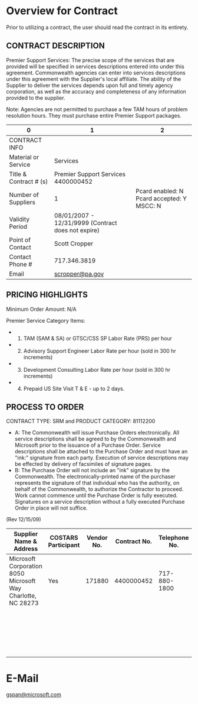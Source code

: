 # Overview for Contract 

Prior to utilizing a contract, the user should read the contract in its entirety. 

## CONTRACT DESCRIPTION 

Premier Support Services: The precise scope of the services that are provided will be specified in services descriptions entered into under this agreement. Commonwealth agencies can enter into services descriptions under this agreement with the Supplier's local affiliate. The ability of the Supplier to deliver the services depends upon full and timely agency corporation, as well as the accuracy and completeness of any information provided to the supplier. 

Note: Agencies are not permitted to purchase a few TAM hours of problem resolution hours. They must purchase entire Premier Support packages. 



| 0                      | 1                                                  | 2                                          |
|------------------------|----------------------------------------------------|--------------------------------------------|
| CONTRACT INFO          |                                                    |                                            |
| Material or Service    | Services                                           |                                            |
| Title & Contract # (s) | Premier Support Services 4400000452                |                                            |
| Number of Suppliers    | 1                                                  | Pcard enabled: N Pcard accepted: Y MSCC: N |
| Validity Period        | 08/01/2007 - 12/31/9999 (Contract does not expire) |                                            |
| Point of Contact       | Scott Cropper                                      |                                            |
| Contact Phone #        | 717.346.3819                                       |                                            |
| Email                  | scropper@pa.gov                                    |                                            |



## PRICING HIGHLIGHTS 

Minimum Order Amount: N/A 

Premier Service Category Items: 

* 1. TAM (SAM & SA) or GTSC/CSS SP Labor Rate (PRS) per hour 
* 2. Advisory Support Engineer Labor Rate per hour (sold in 300 hr increments) 
* 3. Development Consulting Labor Rate per hour (sold in 300 hr increments) 
* 4. Prepaid US Site Visit T & E - up to 2 days. 

## PROCESS TO ORDER 

CONTRACT TYPE: SRM and PRODUCT CATEGORY: 81112200 

* A: The Commonwealth will issue Purchase Orders electronically. All service descriptions shall be agreed to by the Commonwealth and Microsoft prior to the issuance of a Purchase Order. Service descriptions shall be attached to the Purchase Order and must have an "ink:" signature from each party. Execution of service descriptions may be effected by delivery of facsimiles of signature pages. 
* B: The Purchase Order will not include an "ink" signature by the Commonwealth. The electronically-printed name of the purchaser represents the signature of that individual who has the authority, on behalf of the Commonwealth, to authorize the Contractor to proceed. Work cannot commence until the Purchase Order is fully executed. Signatures on a service description without a fully executed Purchase Order in place will not suffice. 

(Rev 12/15/09)




| Supplier Name & Address                                      | COSTARS Participant    | Vendor No.    | Contract No.    | Telephone No.    | Fax No.      | Contact Person    |
|--------------------------------------------------------------|------------------------|---------------|-----------------|------------------|--------------|-------------------|
| Microsoft Corporation 8050 Microsoft Way Charlotte, NC 28273 | Yes                    | 171880        | 4400000452      | 717-880-1800     | 425-708-0495 | George Spanakis   |
|                                                              |                        |               |                 |                  |              |                   |
|                                                              |                        |               |                 |                  |              |                   |
|                                                              |                        |               |                 |                  |              |                   |
|                                                              |                        |               |                 |                  |              |                   |
|                                                              |                        |               |                 |                  |              |                   |
|                                                              |                        |               |                 |                  |              |                   |
|                                                              |                        |               |                 |                  |              |                   |
|                                                              |                        |               |                 |                  |              |                   |
|                                                              |                        |               |                 |                  |              |                   |
|                                                              |                        |               |                 |                  |              |                   |
|                                                              |                        |               |                 |                  |              |                   |
|                                                              |                        |               |                 |                  |              |                   |
|                                                              |                        |               |                 |                  |              |                   |
|                                                              |                        |               |                 |                  |              |                   |
|                                                              |                        |               |                 |                  |              |                   |
|                                                              |                        |               |                 |                  |              |                   |
|                                                              |                        |               |                 |                  |              |                   |
|                                                              |                        |               |                 |                  |              |                   |
|                                                              |                        |               |                 |                  |              |                   |
|                                                              |                        |               |                 |                  |              |                   |
|                                                              |                        |               |                 |                  |              |                   |
|                                                              |                        |               |                 |                  |              |                   |



# E-Mail 

gspan@microsoft.com 